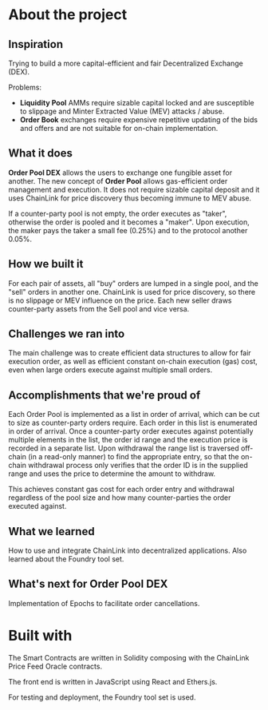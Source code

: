 # About the project

## Inspiration
Trying to build a more capital-efficient and fair Decentralized Exchange (DEX).

Problems:
- **Liquidity Pool** AMMs require sizable capital locked and are susceptible to slippage and Minter Extracted Value (MEV) attacks / abuse.
- **Order Book** exchanges require expensive repetitive updating of the bids and offers and are not suitable for on-chain implementation.

## What it does
**Order Pool DEX** allows the users to exchange one fungible asset for another.
The new concept of **Order Pool** allows gas-efficient order management and execution. It does not require sizable capital deposit and it uses ChainLink for price discovery thus becoming immune to MEV abuse.

If a counter-party pool is not empty, the order executes as "taker", otherwise the order is pooled and it becomes a "maker". Upon execution, the maker pays the taker a small fee (0.25%) and to the protocol another 0.05%. 

## How we built it
For each pair of assets, all "buy" orders are lumped in a single pool, and the "sell" orders in another one. ChainLink is used for price discovery, so there is no slippage or MEV influence on the price. Each new seller draws counter-party assets from the Sell pool and vice versa.

## Challenges we ran into
The main challenge was to create efficient data structures to allow for fair execution order, as well as efficient constant on-chain execution (gas) cost, even when large orders execute against multiple small orders.

## Accomplishments that we're proud of
Each Order Pool is implemented as a list in order of arrival, which can be cut to size as counter-party orders require. Each order in this list is enumerated in order of arrival. Once a counter-party order executes against potentially multiple elements in the list, the order id range and the execution price is recorded in a separate list. Upon withdrawal the range list is traversed off-chain (in a read-only manner) to find the appropriate entry, so that the on-chain withdrawal process only verifies that the order ID is in the supplied range and uses the price to determine the amount to withdraw.

This achieves constant gas cost for each order entry and withdrawal regardless of the pool size and how many counter-parties the order executed against.

## What we learned
How to use and integrate ChainLink into decentralized applications. Also learned about the Foundry tool set.

## What's next for Order Pool DEX
Implementation of Epochs to facilitate order cancellations.

# Built with
The Smart Contracts are written in Solidity composing with the ChainLink Price Feed Oracle contracts. 

The front end is written in JavaScript using React and Ethers.js. 

For testing and deployment, the Foundry tool set is used.